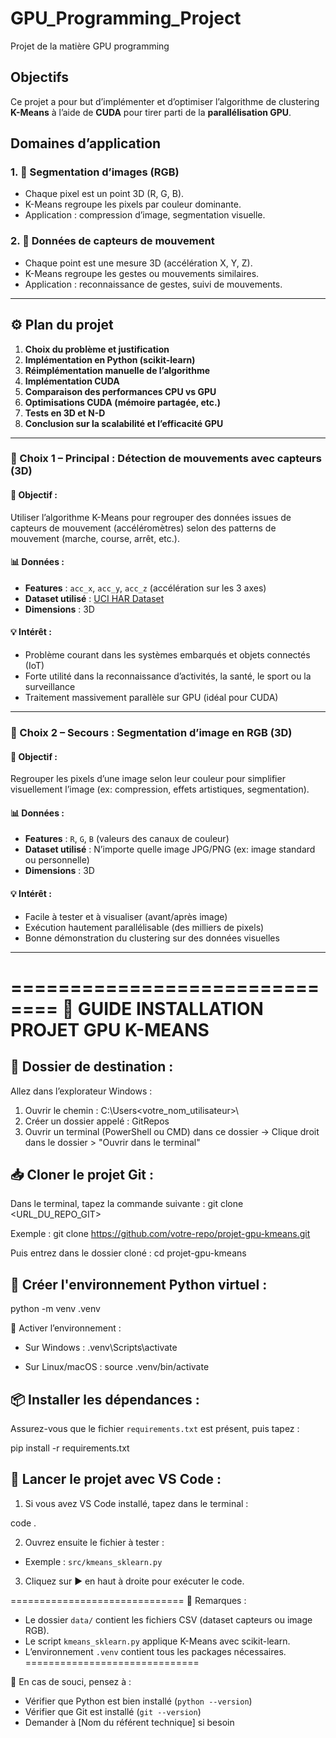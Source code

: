 # GPU_Programming_Project
Projet de la matière GPU programming

## Objectifs
Ce projet a pour but d’implémenter et d’optimiser l’algorithme de clustering **K-Means** à l’aide de **CUDA** pour tirer parti de la **parallélisation GPU**.

##  Domaines d’application

### 1. 🎨 Segmentation d’images (RGB)
- Chaque pixel est un point 3D (R, G, B).
- K-Means regroupe les pixels par couleur dominante.
- Application : compression d’image, segmentation visuelle.

### 2. 📱 Données de capteurs de mouvement
- Chaque point est une mesure 3D (accélération X, Y, Z).
- K-Means regroupe les gestes ou mouvements similaires.
- Application : reconnaissance de gestes, suivi de mouvements.

---


## ⚙️ Plan du projet

1. **Choix du problème et justification**
2. **Implémentation en Python (scikit-learn)**
3. **Réimplémentation manuelle de l’algorithme**
4. **Implémentation CUDA**
5. **Comparaison des performances CPU vs GPU**
6. **Optimisations CUDA (mémoire partagée, etc.)**
7. **Tests en 3D et N-D**
8. **Conclusion sur la scalabilité et l’efficacité GPU**

---

### 🔹 Choix 1 – Principal : Détection de mouvements avec capteurs (3D)

#### 📌 Objectif :
Utiliser l’algorithme K-Means pour regrouper des données issues de capteurs de mouvement (accéléromètres) selon des patterns de mouvement (marche, course, arrêt, etc.).

#### 📊 Données :
- **Features** : `acc_x`, `acc_y`, `acc_z` (accélération sur les 3 axes)
- **Dataset utilisé** : [UCI HAR Dataset](https://archive.ics.uci.edu/ml/datasets/Human+Activity+Recognition+Using+Smartphones)
- **Dimensions** : 3D

#### 💡 Intérêt :
- Problème courant dans les systèmes embarqués et objets connectés (IoT)
- Forte utilité dans la reconnaissance d’activités, la santé, le sport ou la surveillance
- Traitement massivement parallèle sur GPU (idéal pour CUDA)

---

### 🔹 Choix 2 – Secours : Segmentation d’image en RGB (3D)

#### 📌 Objectif :
Regrouper les pixels d’une image selon leur couleur pour simplifier visuellement l’image (ex: compression, effets artistiques, segmentation).

#### 📊 Données :
- **Features** : `R`, `G`, `B` (valeurs des canaux de couleur)
- **Dataset utilisé** : N’importe quelle image JPG/PNG (ex: image standard ou personnelle)
- **Dimensions** : 3D

#### 💡 Intérêt :
- Facile à tester et à visualiser (avant/après image)
- Exécution hautement parallélisable (des milliers de pixels)
- Bonne démonstration du clustering sur des données visuelles

---
==============================
🚀 GUIDE INSTALLATION PROJET GPU K-MEANS
==============================

📁 Dossier de destination :
------------------------------
Allez dans l’explorateur Windows :
1. Ouvrir le chemin : C:\Users\<votre_nom_utilisateur>\
2. Créer un dossier appelé : GitRepos
3. Ouvrir un terminal (PowerShell ou CMD) dans ce dossier
   → Clique droit dans le dossier > "Ouvrir dans le terminal"

📥 Cloner le projet Git :
------------------------------
Dans le terminal, tapez la commande suivante :
git clone <URL_DU_REPO_GIT>

Exemple :
git clone https://github.com/votre-repo/projet-gpu-kmeans.git

Puis entrez dans le dossier cloné :
cd projet-gpu-kmeans

🐍 Créer l'environnement Python virtuel :
------------------------------
python -m venv .venv

🎯 Activer l’environnement :
- Sur Windows :
  .venv\Scripts\activate

- Sur Linux/macOS :
  source .venv/bin/activate

📦 Installer les dépendances :
------------------------------
Assurez-vous que le fichier `requirements.txt` est présent, puis tapez :

pip install -r requirements.txt

📂 Lancer le projet avec VS Code :
------------------------------
1. Si vous avez VS Code installé, tapez dans le terminal :

code .

2. Ouvrez ensuite le fichier à tester :
- Exemple : `src/kmeans_sklearn.py`

3. Cliquez sur ▶️ en haut à droite pour exécuter le code.

==============================
📌 Remarques :
- Le dossier `data/` contient les fichiers CSV (dataset capteurs ou image RGB).
- Le script `kmeans_sklearn.py` applique K-Means avec scikit-learn.
- L’environnement `.venv` contient tous les packages nécessaires.
==============================

💬 En cas de souci, pensez à :
- Vérifier que Python est bien installé (`python --version`)
- Vérifier que Git est installé (`git --version`)
- Demander à [Nom du référent technique] si besoin

